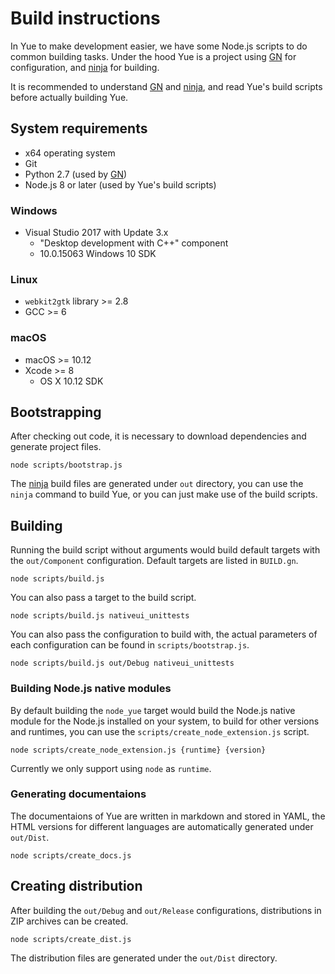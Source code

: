 # Build instructions

In Yue to make development easier, we have some Node.js scripts to do common
building tasks. Under the hood Yue is a project using [GN][gn] for
configuration, and [ninja][ninja] for building.

It is recommended to understand [GN][gn] and [ninja][ninja], and read Yue's
build scripts before actually building Yue.

## System requirements

* x64 operating system
* Git
* Python 2.7 (used by [GN][gn])
* Node.js 8 or later (used by Yue's build scripts)

### Windows

* Visual Studio 2017 with Update 3.x
  * "Desktop development with C++" component
  * 10.0.15063 Windows 10 SDK

### Linux

* `webkit2gtk` library >= 2.8
* GCC >= 6

### macOS

* macOS >= 10.12
* Xcode >= 8
  * OS X 10.12 SDK

## Bootstrapping

After checking out code, it is necessary to download dependencies and generate
project files.

```
node scripts/bootstrap.js
```

The [ninja][ninja] build files are generated under `out` directory, you can use
the `ninja` command to build Yue, or you can just make use of the build scripts.

## Building

Running the build script without arguments would build default targets with the
`out/Component` configuration. Default targets are listed in `BUILD.gn`.

```
node scripts/build.js
```

You can also pass a target to the build script.

```
node scripts/build.js nativeui_unittests
```

You can also pass the configuration to build with, the actual parameters of each
configuration can be found in `scripts/bootstrap.js`.

```
node scripts/build.js out/Debug nativeui_unittests
```

### Building Node.js native modules

By default building the `node_yue` target would build the Node.js native module
for the Node.js installed on your system, to build for other versions and
runtimes, you can use the `scripts/create_node_extension.js` script.

```
node scripts/create_node_extension.js {runtime} {version}
```

Currently we only support using `node` as `runtime`.

### Generating documentaions

The documentaions of Yue are written in markdown and stored in YAML, the HTML
versions for different languages are automatically generated under `out/Dist`.

```
node scripts/create_docs.js
```

## Creating distribution

After building the `out/Debug` and `out/Release` configurations, distributions
in ZIP archives can be created.

```
node scripts/create_dist.js
```

The distribution files are generated under the `out/Dist` directory.

[gn]: https://chromium.googlesource.com/chromium/src/+/master/tools/gn/README.md
[ninja]: https://ninja-build.org

